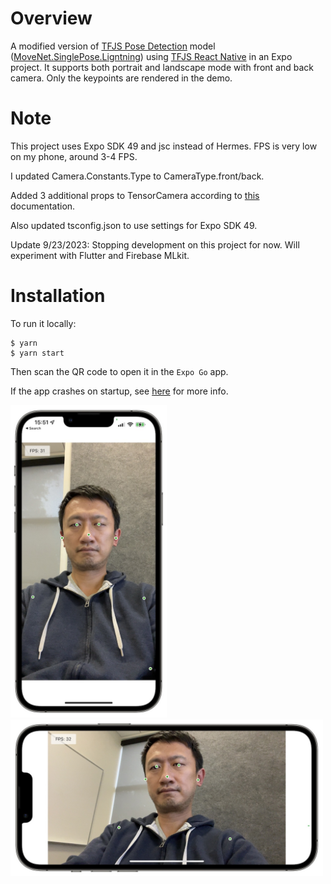 # Overview

A modified version of [TFJS Pose Detection][posedetection] model
([MoveNet.SinglePose.Ligntning][tfhub]) using
[TFJS React Native][tfjs-react-native] in an Expo project. It supports both
portrait and landscape mode with front and back camera. Only the keypoints are
rendered in the demo.

# Note

This project uses Expo SDK 49 and jsc instead of Hermes. FPS is very low on my phone, around 3-4 FPS.

I updated Camera.Constants.Type to CameraType.front/back.

Added 3 additional props to TensorCamera according to [this](https://js.tensorflow.org/api_react_native/0.2.1/#Media-Camera) documentation.

Also updated tsconfig.json to use settings for Expo SDK 49.

Update 9/23/2023: Stopping development on this project for now. Will experiment with Flutter and Firebase MLkit.

# Installation

To run it locally:

```
$ yarn
$ yarn start
```

Then scan the QR code to open it in the `Expo Go` app.

If the app crashes on startup, see [here][readme] for more info.

<img src="screenshot_portrait.jpg" width="250">
<img src="screenshot_landscape.jpg" width="500">

[posedetection]: https://github.com/tensorflow/tfjs-models/tree/master/pose-detection
[tfhub]: https://tfhub.dev/google/tfjs-model/movenet/singlepose/lightning/4
[tfjs-react-native]: https://github.com/tensorflow/tfjs/tree/master/tfjs-react-native
[screenshots]: https://photos.app.goo.gl/U972ww4HpaKPK6jEA
[readme]: https://github.com/tensorflow/tfjs-examples/blob/master/react-native/README.md
